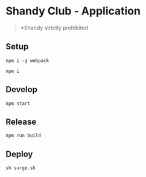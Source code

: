 # Shandy Club - Application

> *Shandy strictly prohibited

## Setup
```
npm i -g webpack
```

```
npm i
```

## Develop

```
npm start
```

## Release
```
npm run build
```

## Deploy

```
sh surge.sh
```
